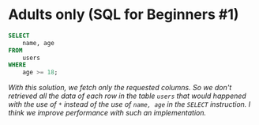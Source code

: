 # Adults only (SQL for Beginners #1)
```sql
SELECT 
    name, age 
FROM 
    users 
WHERE 
    age >= 18;
```
_With this solution, we fetch only the requested columns. So we don't retrieved all the data of each row in the table `users` that would happened with the use of `*` instead of the use of `name, age` in the `SELECT` instruction. I think we improve performance with such an implementation._